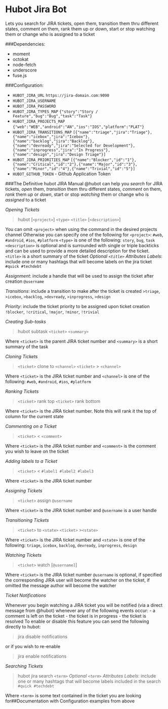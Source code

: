 # Hubot Jira Bot
Lets you search for JIRA tickets, open
them, transition them thru different states, comment on them, rank
them up or down, start or stop watching them or change who is
assigned to a ticket

###Dependencies:
- moment
- octokat
- node-fetch
- underscore
- fuse.js

###Configuration:
- `HUBOT_JIRA_URL` `https://jira-domain.com:9090`
- `HUBOT_JIRA_USERNAME`
- `HUBOT_JIRA_PASSWORD`
- `HUBOT_JIRA_TYPES_MAP`  `{"story":"Story / Feature","bug":"Bug","task":"Task"}`
- `HUBOT_JIRA_PROJECTS_MAP`  `{"web":"WEB","android":"AN","ios":"IOS","platform":"PLAT"}`
- `HUBOT_JIRA_TRANSITIONS_MAP` `[{"name":"triage","jira":"Triage"},{"name":"icebox","jira":"Icebox"},{"name":"backlog","jira":"Backlog"},{"name":"devready","jira":"Selected for Development"},{"name":"inprogress","jira":"In Progress"},{"name":"design","jira":"Design Triage"}]`
- `HUBOT_JIRA_PRIORITIES_MAP` `[{"name":"Blocker","id":"1"},{"name":"Critical","id":"2"},{"name":"Major","id":"3"},{"name":"Minor","id":"4"},{"name":"Trivial","id":"5"}]`
- `HUBOT_GITHUB_TOKEN` - Github Application Token


###The Definitive hubot JIRA Manual
@hubot can help you *search* for JIRA tickets, *open*
them, *transition* them thru different states, *comment* on them, *rank*
them _up_ or _down_, start or stop *watching* them or change who is
*assigned* to a ticket


*Opening Tickets*
> hubot [`<project>`] `<type>` `<title>` [`<description>`]

You can omit `<project>` when using the command in the desired projects channel
Otherwise you can specify one of the following for `<project>`: `#web`,  `#android`,  `#ios`,  `#platform`
`<type>` is one of the following: `story`,  `bug`,  `task`
`<description>` is optional and is surrounded with single or triple backticks
and can be used to provide a more detailed description for the ticket.
`<title>` is a short summary of the ticket
   *Optional `<title>` Attributes*
   _Labels_: include one or many hashtags that will become labels on the jira ticket
        `#quick #techdebt`

   _Assignment_: include a handle that will be used to assign the ticket after creation
        `@username`

   _Transitions_: include a transition to make after the ticket is created
       `>triage`,  `>icebox`,  `>backlog`,  `>devready`,  `>inprogress`,  `>design`

   _Priority_: include the ticket priority to be assigned upon ticket creation
       `!blocker`,  `!critical`,  `!major`,  `!minor`,  `!trivial`


*Creating Sub-tasks*
> hubot subtask `<ticket>` `<summary>`

Where `<ticket>` is the parent JIRA ticket number
and `<summary>` is a short summary of the task


*Cloning Tickets*
>`<ticket>` clone to `<channel>`
> `<ticket>` > `<channel>`

Where `<ticket>` is the JIRA ticket number
and `<channel>` is one of the following: `#web`,  `#android`,  `#ios`,  `#platform`


*Ranking Tickets*
>`<ticket>` rank top
> `<ticket>` rank bottom

Where `<ticket>` is the JIRA ticket number. Note this will rank it the top
of column for the current state


*Commenting on a Ticket*
>`<ticket>` < `<comment>`

Where `<ticket>` is the JIRA ticket number
and `<comment>` is the comment you wish to leave on the ticket


*Adding labels to a Ticket*
>`<ticket>` < `#label1 #label2 #label3`

Where `<ticket>` is the JIRA ticket number


*Assigning Tickets*
>`<ticket>` assign `@username`

Where `<ticket>` is the JIRA ticket number
and `@username` is a user handle


*Transitioning Tickets*
>`<ticket>` to `<state>`
> `<ticket>` >`<state>`

Where `<ticket>` is the JIRA ticket number
and `<state>` is one of the following: `triage`,  `icebox`,  `backlog`,  `devready`,  `inprogress`,  `design`


*Watching Tickets*
>`<ticket>` watch [`@username]`]

Where `<ticket>` is the JIRA ticket number
`@username` is optional, if specified the corresponding JIRA user will become
the watcher on the ticket, if omitted the message author will become the watcher


*Ticket Notifications*

Whenever you begin watching a JIRA ticket you will be notified (via a direct
message from @hubot) whenever any of the following events occur:
     - a comment is left on the ticket
     - the ticket is in progress
     - the ticket is resolved
To enable or disable this feature you can send the following directly to hubot:

> jira disable notifications

or if you wish to re-enable

> jira enable notifications


*Searching Tickets*
> hubot jira search `<term>`
   *Optional `<term>` Attributes*
       _Labels_: include one or many hashtags that will become labels included in the search
            `#quick #techdebt`

Where `<term>` is some text contained in the ticket you are looking for##Documentation with Configuration examples from above
